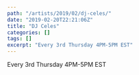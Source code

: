 ```yaml
---
path: "/artists/2019/02/dj-celes/"
date: "2019-02-20T22:21:06Z"
title: "DJ Celes"
categories: []
tags: []
excerpt: "Every 3rd Thursday 4PM-5PM EST"
---
```


Every 3rd Thursday 4PM-5PM EST